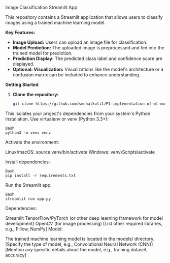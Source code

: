 Image Classification Streamlit App

This repository contains a Streamlit application that allows users to classify images using a trained machine learning model.

**Key Features:**

- **Image Upload:** Users can upload an image file for classification.
- **Model Prediction:** The uploaded image is preprocessed and fed into the trained model for prediction.
- **Prediction Display:** The predicted class label and confidence score are displayed.
- **Optional: Visualization:** Visualizations like the model's architecture or a confusion matrix can be included to enhance understanding.

**Getting Started**

1. **Clone the repository:**

   ```bash
   git clone https://github.com/snehalkoli1/P1-implementation-of-ml-model-for-image-classification.git
   ```

This isolates your project's dependencies from your system's Python installation.
Use virtualenv or venv (Python 3.3+):
```
Bash
python3 -m venv venv
```
Activate the environment:

Linux/macOS: source venv/bin/activate
Windows: venv\Scripts\activate

Install dependencies:
```
Bash
pip install -r requirements.txt
```
Run the Streamlit app:
```
Bash
streamlit run app.py
```
Dependencies:

Streamlit
TensorFlow/PyTorch (or other deep learning framework for model development)
OpenCV (for image processing)
[List other required libraries, e.g., Pillow, NumPy]
Model:

The trained machine learning model is located in the models/ directory.
[Specify the type of model, e.g., Convolutional Neural Network (CNN)]
[Mention any specific details about the model, e.g., training dataset, accuracy]
